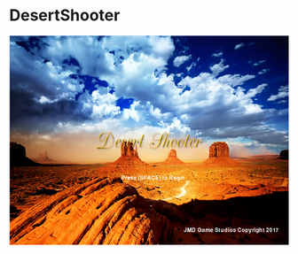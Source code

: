 # DesertShooter
<img src="https://github.com/dnarine1585/Desert-Shooter/blob/master/startscreen.PNG">
